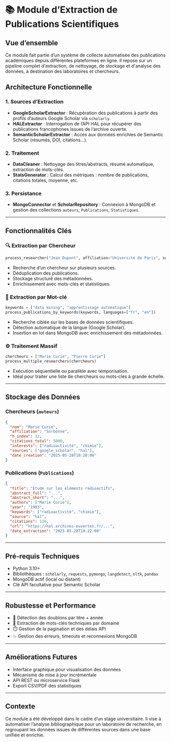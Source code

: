 # 📚 Module d’Extraction de Publications Scientifiques

## Vue d’ensemble

Ce module fait partie d’un système de collecte automatisée des publications académiques depuis différentes plateformes en ligne. Il repose sur un pipeline complet d'extraction, de nettoyage, de stockage et d'analyse des données, à destination des laboratoires et chercheurs.

## Architecture Fonctionnelle

### 1. Sources d’Extraction

* **GoogleScholarExtractor** : Récupération des publications à partir des profils d’auteurs Google Scholar via `scholarly`.
* **HALExtractor** : Interrogation de l’API HAL pour récupérer des publications francophones issues de l’archive ouverte.
* **SemanticScholarExtractor** : Accès aux données enrichies de Semantic Scholar (résumés, DOI, citations...).

### 2. Traitement

* **DataCleaner** : Nettoyage des titres/abstracts, résumé automatique, extraction de mots-clés.
* **StatsGenerator** : Calcul des métriques : nombre de publications, citations totales, moyenne, etc.

### 3. Persistance

* **MongoConnector** et **ScholarRepository** : Connexion à MongoDB et gestion des collections `auteurs`, `Publications`, `Statistiques`.

---

## Fonctionnalités Clés

### 🔍 Extraction par Chercheur

```python
process_researcher("Jean Dupont", affiliation="Université de Paris", sources=["google_scholar", "hal"])
```

* Recherche d’un chercheur sur plusieurs sources.
* Déduplication des publications.
* Stockage structuré des métadonnées.
* Enrichissement avec mots-clés et statistiques.

### 🔑 Extraction par Mot-clé

```python
keywords = ["data mining", "apprentissage automatique"]
process_publications_by_keywords(keywords, languages=["fr", "en"])
```

* Recherche ciblée sur les bases de données scientifiques.
* Détection automatique de la langue (Google Scholar).
* Insertion en lot dans MongoDB avec enrichissement des métadonnées.

### ⚙️ Traitement Massif

```python
chercheurs = ["Marie Curie", "Pierre Curie"]
process_multiple_researchers(chercheurs)
```

* Exécution séquentielle ou parallèle avec temporisation.
* Idéal pour traiter une liste de chercheurs ou mots-clés à grande échelle.

---

## Stockage des Données

### Chercheurs (`auteurs`)

```json
{
  "nom": "Marie Curie",
  "affiliation": "Sorbonne",
  "h_index": 32,
  "citations_total": 5000,
  "interests": ["radioactivité", "chimie"],
  "sources": ["google_scholar", "hal"],
  "date_creation": "2025-05-28T10:20:00"
}
```

### Publications (`Publications`)

```json
{
  "title": "Étude sur les éléments radioactifs",
  "abstract_full": "...",
  "abstract_short": "...",
  "authors": ["Marie Curie"],
  "year": "1903",
  "keywords": ["radioactivité", "chimie"],
  "source": "hal",
  "citations": 120,
  "url": "https://hal.archives-ouvertes.fr/...",
  "date_extraction": "2025-05-28T10:22:00"
}
```

---

## Pré-requis Techniques

* Python 3.10+
* Bibliothèques : `scholarly`, `requests`, `pymongo`, `langdetect`, `nltk`, `pandas`
* MongoDB actif (local ou distant)
* Clé API facultative pour Semantic Scholar

---

## Robustesse et Performance

* 🔄 Détection des doublons par titre + année
* 🧠 Extraction de mots-clés techniques par domaine
* ⏱️ Gestion de la pagination et des délais API
* 💥 Gestion des erreurs, timeouts et reconnexions MongoDB

---

## Améliorations Futures

* Interface graphique pour visualisation des données
* Mécanisme de mise à jour incrémentale
* API REST ou microservice Flask
* Export CSV/PDF des statistiques

---

## Contexte

Ce module a été développé dans le cadre d’un stage universitaire. Il vise à automatiser l’analyse bibliographique pour un laboratoire de recherche, en regroupant les données issues de différentes sources dans une base unifiée et enrichie.
